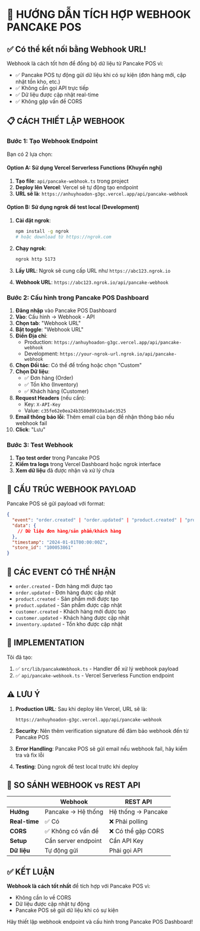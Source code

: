 # 🔗 HƯỚNG DẪN TÍCH HỢP WEBHOOK PANCAKE POS

## ✅ Có thể kết nối bằng Webhook URL!

Webhook là cách tốt hơn để đồng bộ dữ liệu từ Pancake POS vì:
- ✅ Pancake POS tự động gửi dữ liệu khi có sự kiện (đơn hàng mới, cập nhật tồn kho, etc.)
- ✅ Không cần gọi API trực tiếp
- ✅ Dữ liệu được cập nhật real-time
- ✅ Không gặp vấn đề CORS

## 📋 CÁCH THIẾT LẬP WEBHOOK

### Bước 1: Tạo Webhook Endpoint

Bạn có 2 lựa chọn:

#### Option A: Sử dụng Vercel Serverless Functions (Khuyến nghị)

1. **Tạo file**: `api/pancake-webhook.ts` trong project
2. **Deploy lên Vercel**: Vercel sẽ tự động tạo endpoint
3. **URL sẽ là**: `https://anhuyhoadon-g3gc.vercel.app/api/pancake-webhook`

#### Option B: Sử dụng ngrok để test local (Development)

1. **Cài đặt ngrok**: 
   ```bash
   npm install -g ngrok
   # hoặc download từ https://ngrok.com
   ```

2. **Chạy ngrok**:
   ```bash
   ngrok http 5173
   ```

3. **Lấy URL**: Ngrok sẽ cung cấp URL như `https://abc123.ngrok.io`
4. **Webhook URL**: `https://abc123.ngrok.io/api/pancake-webhook`

### Bước 2: Cấu hình trong Pancake POS Dashboard

1. **Đăng nhập** vào Pancake POS Dashboard
2. **Vào**: Cấu hình → Webhook - API
3. **Chọn tab**: "Webhook URL"
4. **Bật toggle**: "Webhook URL"
5. **Điền Địa chỉ**: 
   - Production: `https://anhuyhoadon-g3gc.vercel.app/api/pancake-webhook`
   - Development: `https://your-ngrok-url.ngrok.io/api/pancake-webhook`
6. **Chọn Đối tác**: Có thể để trống hoặc chọn "Custom"
7. **Chọn Dữ liệu**: 
   - ✅ Đơn hàng (Order)
   - ✅ Tồn kho (Inventory)
   - ✅ Khách hàng (Customer)
8. **Request Headers** (nếu cần):
   - Key: `X-API-Key`
   - Value: `c35fe62e0ea24b3580d9910a1a6c3525`
9. **Email thông báo lỗi**: Thêm email của bạn để nhận thông báo nếu webhook fail
10. **Click**: "Lưu"

### Bước 3: Test Webhook

1. **Tạo test order** trong Pancake POS
2. **Kiểm tra logs** trong Vercel Dashboard hoặc ngrok interface
3. **Xem dữ liệu** đã được nhận và xử lý chưa

## 🔧 CẤU TRÚC WEBHOOK PAYLOAD

Pancake POS sẽ gửi payload với format:

```json
{
  "event": "order.created" | "order.updated" | "product.created" | "product.updated" | "customer.created" | "customer.updated" | "inventory.updated",
  "data": {
    // Dữ liệu đơn hàng/sản phẩm/khách hàng
  },
  "timestamp": "2024-01-01T00:00:00Z",
  "store_id": "100053861"
}
```

## 📝 CÁC EVENT CÓ THỂ NHẬN

- `order.created` - Đơn hàng mới được tạo
- `order.updated` - Đơn hàng được cập nhật
- `product.created` - Sản phẩm mới được tạo
- `product.updated` - Sản phẩm được cập nhật
- `customer.created` - Khách hàng mới được tạo
- `customer.updated` - Khách hàng được cập nhật
- `inventory.updated` - Tồn kho được cập nhật

## 🚀 IMPLEMENTATION

Tôi đã tạo:
1. ✅ `src/lib/pancakeWebhook.ts` - Handler để xử lý webhook payload
2. ✅ `api/pancake-webhook.ts` - Vercel Serverless Function endpoint

## ⚠️ LƯU Ý

1. **Production URL**: Sau khi deploy lên Vercel, URL sẽ là:
   ```
   https://anhuyhoadon-g3gc.vercel.app/api/pancake-webhook
   ```

2. **Security**: Nên thêm verification signature để đảm bảo webhook đến từ Pancake POS

3. **Error Handling**: Pancake POS sẽ gửi email nếu webhook fail, hãy kiểm tra và fix lỗi

4. **Testing**: Dùng ngrok để test local trước khi deploy

## 🔄 SO SÁNH WEBHOOK vs REST API

| | Webhook | REST API |
|---|---|---|
| **Hướng** | Pancake → Hệ thống | Hệ thống → Pancake |
| **Real-time** | ✅ Có | ❌ Phải polling |
| **CORS** | ✅ Không có vấn đề | ❌ Có thể gặp CORS |
| **Setup** | Cần server endpoint | Cần API Key |
| **Dữ liệu** | Tự động gửi | Phải gọi API |

## ✅ KẾT LUẬN

**Webhook là cách tốt nhất** để tích hợp với Pancake POS vì:
- Không cần lo về CORS
- Dữ liệu được cập nhật tự động
- Pancake POS sẽ gửi dữ liệu khi có sự kiện

Hãy thiết lập webhook endpoint và cấu hình trong Pancake POS Dashboard!

